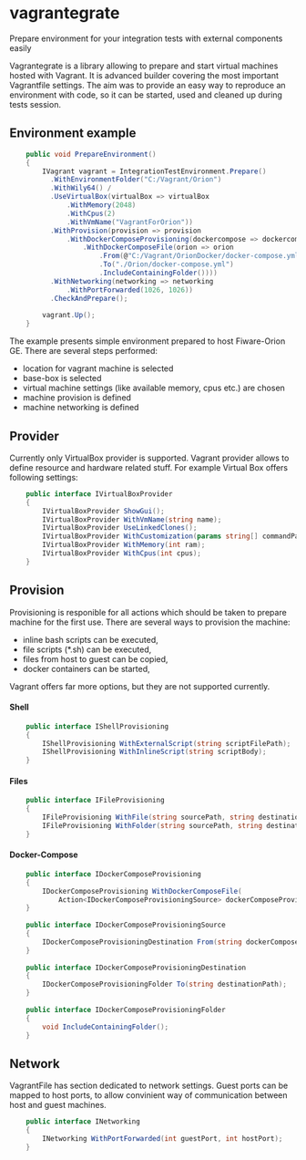 # vagrantegrate
Prepare environment for your integration tests with external components easily

Vagrantegrate is a library allowing to prepare and start virtual machines hosted with Vagrant. It is advanced builder covering the most important Vagrantfile settings. The aim was to provide an easy way to reproduce an environment with code, so it can be started, used and cleaned up during tests session.

## Environment example

```c#
    public void PrepareEnvironment()
    {
        IVagrant vagrant = IntegrationTestEnvironment.Prepare()
          .WithEnvironmentFolder("C:/Vagrant/Orion")    
          .WithWily64() /                               
          .UseVirtualBox(virtualBox => virtualBox       
              .WithMemory(2048)
              .WithCpus(2)
              .WithVmName("VagrantForOrion"))
          .WithProvision(provision => provision
              .WithDockerComposeProvisioning(dockercompose => dockercompose                   
                  .WithDockerComposeFile(orion => orion
                      .From(@"C:/Vagrant/OrionDocker/docker-compose.yml")
                      .To("./Orion/docker-compose.yml")
                      .IncludeContainingFolder())))
          .WithNetworking(networking => networking
              .WithPortForwarded(1026, 1026))
          .CheckAndPrepare();
        
        vagrant.Up();
    }
```
The example presents simple environment prepared to host Fiware-Orion GE. There are several steps performed:
- location for vagrant machine is selected
- base-box is selected
- virtual machine settings (like available memory, cpus etc.) are chosen
- machine provision is defined
- machine networking is defined

## Provider
Currently only VirtualBox provider is supported. Vagrant provider allows to define resource and hardware related stuff. For example Virtual Box offers following settings:

```c#
    public interface IVirtualBoxProvider
    {
        IVirtualBoxProvider ShowGui();
        IVirtualBoxProvider WithVmName(string name);
        IVirtualBoxProvider UseLinkedClones();
        IVirtualBoxProvider WithCustomization(params string[] commandParts);
        IVirtualBoxProvider WithMemory(int ram);
        IVirtualBoxProvider WithCpus(int cpus);
    }
```
## Provision
Provisioning is responible for all actions which should be taken to prepare machine for the first use. There are several ways to provision the machine:
- inline bash scripts can be executed,
- file scripts (*.sh) can be executed,
- files from host to guest can be copied, 
- docker containers can be started,

Vagrant offers far more options, but they are not supported currently.

#### Shell

```c#
    public interface IShellProvisioning
    {
        IShellProvisioning WithExternalScript(string scriptFilePath);
        IShellProvisioning WithInlineScript(string scriptBody);
    }
```

#### Files

```c#
    public interface IFileProvisioning
    {
        IFileProvisioning WithFile(string sourcePath, string destinationPath);
        IFileProvisioning WithFolder(string sourcePath, string destinationPath);
    }
```

#### Docker-Compose

```c#
    public interface IDockerComposeProvisioning
    {
        IDockerComposeProvisioning WithDockerComposeFile(
            Action<IDockerComposeProvisioningSource> dockerComposeProvisioningBuilder);
    }
    
    public interface IDockerComposeProvisioningSource
    {
        IDockerComposeProvisioningDestination From(string dockerComposeFilePath);
    }
    
    public interface IDockerComposeProvisioningDestination
    {
        IDockerComposeProvisioningFolder To(string destinationPath);
    }
    
    public interface IDockerComposeProvisioningFolder
    {
        void IncludeContainingFolder();
    }
```

## Network

VagrantFile has section dedicated to network settings. Guest ports can be mapped to host ports, to allow convinient way of communication between host and guest machines.

```c#
    public interface INetworking
    {
        INetworking WithPortForwarded(int guestPort, int hostPort);
    }
```
